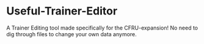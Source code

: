# Useful-Trainer-Editor
A Trainer Editing tool made specifically for the CFRU-expansion! No need to dig through files to change your own data anymore.
